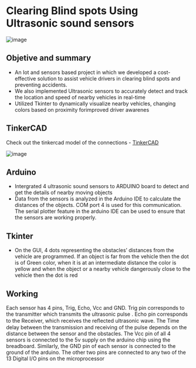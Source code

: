 # Clearing Blind spots Using Ultrasonic sound sensors

![image](https://github.com/charansingh25/clearing-blind-spots/assets/104901834/d2c0d5e7-b1c4-42f7-bc7a-cc9c59c76218)

## Objetive and summary
* An Iot and sensors based project in which we developed a cost-effective solution to assist vehicle drivers in clearing blind
spots and preventing accidents.
* We also implemented Ultrasonic sensors to accurately detect and track the location and
speed of nearby vehicles in real-time
* Utilized Tkinter to dynamically visualize nearby vehicles, changing colors based
on proximity forimproved driver awarenes

## TinkerCAD

Check out the tinkercad model of the connections - [TinkerCAD](https://www.tinkercad.com/things/desTyeIwnWf-serial-communication-attempt/editel?sharecode=NzNrlqZZhKk1uK5iBHZDVh_5k9bap95PaLXEoZBweaU)


![image](https://github.com/charansingh25/clearing-blind-spots/assets/104901834/9d250293-75d2-4984-8d7d-044e8d80dd63)


## Arduino 

* Intergrated 4 ultrasonic sound sensors to ARDUINO board to detect and get the details of nearby moving objects
* Data from the sensors is analyzed in the Arduino IDE to calculate the distances of the objects. COM port 4 is used for this communication. The serial plotter feature in the arduino IDE can be used to ensure that the sensors are working properly.

## Tkinter 

* On the GUI, 4 dots representing the obstacles’ distances from the vehicle are programmed. If an object is far from the vehicle then the dot is of Green color, when it is at an intermediate distance the color is yellow and when the object or a nearby vehicle dangerously close to the vehicle then the dot is red

## Working 

Each sensor has 4 pins, Trig, Echo, Vcc and GND. Trig pin corresponds to the transmitter which transmits the ultrasonic pulse . Echo pin corresponds to the Receiver, which receives the reﬂected ultrasonic wave. The Time delay between the transmission and receiving of the pulse depends on the distance between the sensor and the obstacles. The Vcc pin of all 4 sensors is connected to the 5v supply on the arduino chip using the breadboard. Similarly, the GND pin of each sensor is connected to the ground of the arduino. The other two pins are connected to any two of the 13 Digital I/O pins on the microprocessor


